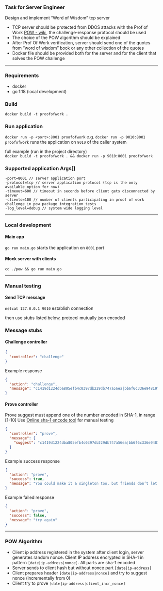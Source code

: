 ### Task for Server Engineer

Design and implement “Word of Wisdom” tcp server

- TCP server should be protected from DDOS attacks with the Prof of
  Work [POW - wiki](https://en.wikipedia.org/wiki/Proof_of_work),
  the challenge-response protocol should be used
- The choice of the POW algorithm should be explained
- After Prof Of Work verification, server should send one of the quotes from “word of wisdom” book or any other
  collection of the quotes
- Docker file should be provided both for the server and for the client that solves the POW challenge

---

### Requirements

* docker
* go 1.18 (local development)

### Build

`docker build -t proofofwork .`

### Run application

`docker run -p <port>:8001 proofofwork`
e.g.
`docker run -p 9010:8001 proofofwork` runs the application on `9010` of the caller system

full example (run in the project directory)  
`docker build -t proofofwork . && docker run -p 9010:8001 proofofwork`

### Supported application Args[]

```
-port=8001 // server application port
-protocol=tcp // server application protocol (tcp is the only available option for now)
-timeout=600 // timeout in seconds before client gets disconnected by server
-clients=100 // number of clients participating in proof of work challenge in pow package integration tests
-log_level=debug // system wide logging level
```

---

### Local development

#### Main app

`go run main.go` starts the application on `8001` port

#### Mock server with clients

`cd ./pow && go run main.go`

---

### Manual testing

#### Send TCP message

`netcat 127.0.0.1 9010` establish connection

then use stubs listed below, protocol mutually json encoded

### Message stubs

#### Challenge controller

```json
{
  "controller": "challenge"
}
```

Example response

```json
{
  "action": "challenge",
  "message": "c1419d1224dba805efb4c0397db229db747a56ea|bb6f6c336e94819f99a64b8ab3b03161a298be43"
}
```

#### Prove controller

Prove suggest must append one of the number encoded in SHA-1, in range [1-10]
Use [Online sha-1 encode tool](http://www.sha1-online.com/) for manual testing

```json
{
  "controller": "prove",
  "message": {
    "suggest": "c1419d1224dba805efb4c0397db229db747a56ea|bb6f6c336e94819f99a64b8ab3b03161a298be43|c1419d1224dba805efb4c0397db229db747a56ea"
  }
}
```

Example success response

```json
{
  "action": "prove",
  "success": true,
  "message": "You could make it a singleton too, but friends don’t let friends create singletons.\" ― Robert Nystrom"
}
```

Example failed response

```json
{
  "action": "prove",
  "success": false,
  "message": "try again"
}
```

---

### POW Algorithm

* Client ip address registered in the system after client login, server generates random nonce. Client IP address
  encrypted in SHA-1 in pattern `[date|ip-address|nonce]`. All parts are sha-1 encoded
* Server sends to client hash but without nonce part `[date|ip-address]`
* Client prepares header `[date|ip-address|nonce]` and try to suggest nonce (incrementally from 0)
* Client try to prove `[date|ip-address|client_incr_nonce]`
